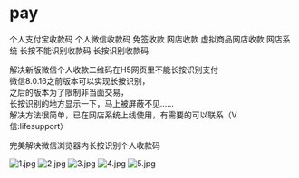 # pay
个人支付宝收款码 个人微信收款码 免签收款 网店收款 虚拟商品网店收款 网店系统 长按不能识别收款码 长按识别收款码

解决新版微信个人收款二维码在H5网页里不能长按识别支付<br/>
微信8.0.16之前版本可以实现长按识别，<br/>
之后的版本为了限制非当面交易，<br/>
长按识别的地方显示一下，马上被屏蔽不见……<br/>
解决方法很简单，已在网店系统上线使用，有需要的可以联系（V信:lifesupport）<br/>

完美解决微信浏览器内长按识别个人收款码<br/>

![1.jpg](readme/01.jpg)
![2.jpg](readme/02.jpg)
![3.jpg](readme/3.jpg)
![4.jpg](readme/4.jpg)
![5.jpg](readme/5.jpg)
